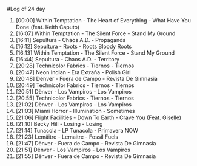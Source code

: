 #Log of 24 day

1. [00:00] Within Temptation - The Heart of Everything - What Have You Done (feat. Keith Caputo)
1. [16:07] Within Temptation - The Silent Force - Stand My Ground
1. [16:11] Sepultura - Chaos A.D. - Propaganda
1. [16:12] Sepultura - Roots - Roots Bloody Roots
1. [16:13] Within Temptation - The Silent Force - Stand My Ground
1. [16:44] Sepultura - Chaos A.D. - Territory
1. [20:28] Technicolor Fabrics - Tiernos - Tiernos
1. [20:47] Neon Indian - Era Extraña - Polish Girl
1. [20:48] Dënver - Fuera de Campo - Revista De Gimnasia
1. [20:49] Technicolor Fabrics - Tiernos - Tiernos
1. [20:51] Dënver - Los Vampiros - Los Vampiros
1. [20:55] Technicolor Fabrics - Tiernos - Tiernos
1. [21:02] Dënver - Los Vampiros - Los Vampiros
1. [21:03] Miami Horror - Illumination - Sometimes
1. [21:06] Flight Facilities - Down To Earth - Crave You (Feat. Giselle)
1. [21:10] Becky Hill - Losing - Losing
1. [21:14] Tunacola - LP Tunacola - Primavera NOW
1. [21:23] Lemâitre - Lemaitre - Fossil Fuels
1. [21:47] Dënver - Fuera de Campo - Revista De Gimnasia
1. [21:51] Dënver - Los Vampiros - Los Vampiros
1. [21:55] Dënver - Fuera de Campo - Revista De Gimnasia
